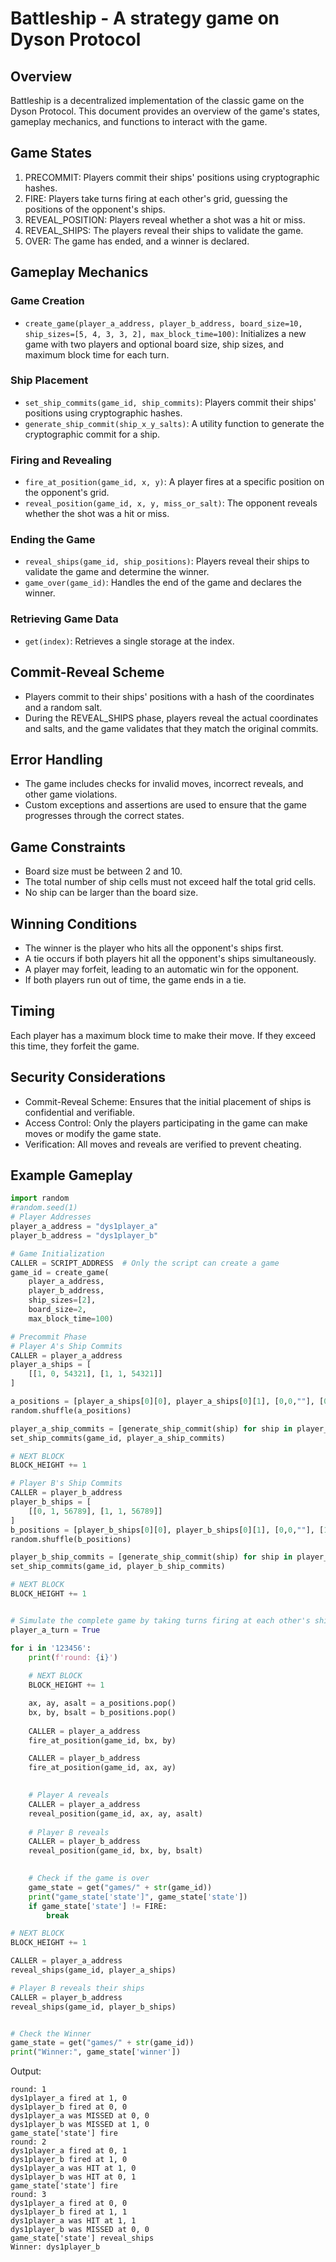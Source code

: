 Battleship - A strategy game on Dyson Protocol
==============================================

Overview
--------

Battleship is a decentralized implementation of the classic game on the Dyson Protocol. This document provides an overview of the game's states, gameplay mechanics, and functions to interact with the game.

Game States
-----------

1.  PRECOMMIT: Players commit their ships' positions using cryptographic hashes.
2.  FIRE: Players take turns firing at each other's grid, guessing the positions of the opponent's ships.
3.  REVEAL_POSITION: Players reveal whether a shot was a hit or miss.
4.  REVEAL_SHIPS: The players reveal their ships to validate the game.
5.  OVER: The game has ended, and a winner is declared.

Gameplay Mechanics
------------------

### Game Creation

-   `create_game(player_a_address, player_b_address, board_size=10, ship_sizes=[5, 4, 3, 3, 2], max_block_time=100)`: Initializes a new game with two players and optional board size, ship sizes, and maximum block time for each turn.

### Ship Placement

-   `set_ship_commits(game_id, ship_commits)`: Players commit their ships' positions using cryptographic hashes.
-   `generate_ship_commit(ship_x_y_salts)`: A utility function to generate the cryptographic commit for a ship.

### Firing and Revealing

-   `fire_at_position(game_id, x, y)`: A player fires at a specific position on the opponent's grid.
-   `reveal_position(game_id, x, y, miss_or_salt)`: The opponent reveals whether the shot was a hit or miss.

### Ending the Game

-   `reveal_ships(game_id, ship_positions)`: Players reveal their ships to validate the game and determine the winner.
-   `game_over(game_id)`: Handles the end of the game and declares the winner.

### Retrieving Game Data

-   `get(index)`: Retrieves a single storage at the index.

Commit-Reveal Scheme
--------------------

-   Players commit to their ships' positions with a hash of the coordinates and a random salt.
-   During the REVEAL_SHIPS phase, players reveal the actual coordinates and salts, and the game validates that they match the original commits.

Error Handling
--------------

-   The game includes checks for invalid moves, incorrect reveals, and other game violations.
-   Custom exceptions and assertions are used to ensure that the game progresses through the correct states.

Game Constraints
----------------

-   Board size must be between 2 and 10.
-   The total number of ship cells must not exceed half the total grid cells.
-   No ship can be larger than the board size.

Winning Conditions
------------------

-   The winner is the player who hits all the opponent's ships first.
-   A tie occurs if both players hit all the opponent's ships simultaneously.
-   A player may forfeit, leading to an automatic win for the opponent.
-   If both players run out of time, the game ends in a tie.

Timing
------

Each player has a maximum block time to make their move. If they exceed this time, they forfeit the game.

Security Considerations
-----------------------

-   Commit-Reveal Scheme: Ensures that the initial placement of ships is confidential and verifiable.
-   Access Control: Only the players participating in the game can make moves or modify the game state.
-   Verification: All moves and reveals are verified to prevent cheating.

Example Gameplay
----------------

```python
import random
#random.seed(1)
# Player Addresses
player_a_address = "dys1player_a"
player_b_address = "dys1player_b"

# Game Initialization
CALLER = SCRIPT_ADDRESS  # Only the script can create a game
game_id = create_game(
    player_a_address,
    player_b_address,
    ship_sizes=[2],
    board_size=2,
    max_block_time=100)

# Precommit Phase
# Player A's Ship Commits
CALLER = player_a_address
player_a_ships = [
    [[1, 0, 54321], [1, 1, 54321]]
]

a_positions = [player_a_ships[0][0], player_a_ships[0][1], [0,0,""], [0,1,""]]
random.shuffle(a_positions)

player_a_ship_commits = [generate_ship_commit(ship) for ship in player_a_ships]
set_ship_commits(game_id, player_a_ship_commits)

# NEXT BLOCK
BLOCK_HEIGHT += 1

# Player B's Ship Commits
CALLER = player_b_address
player_b_ships = [
    [[0, 1, 56789], [1, 1, 56789]]
]
b_positions = [player_b_ships[0][0], player_b_ships[0][1], [0,0,""], [1,0,""]]
random.shuffle(b_positions)

player_b_ship_commits = [generate_ship_commit(ship) for ship in player_b_ships]
set_ship_commits(game_id, player_b_ship_commits)

# NEXT BLOCK
BLOCK_HEIGHT += 1


# Simulate the complete game by taking turns firing at each other's ships
player_a_turn = True

for i in '123456':
    print(f'round: {i}')
    
    # NEXT BLOCK
    BLOCK_HEIGHT += 1

    ax, ay, asalt = a_positions.pop()
    bx, by, bsalt = b_positions.pop()
    
    CALLER = player_a_address
    fire_at_position(game_id, bx, by)

    CALLER = player_b_address
    fire_at_position(game_id, ax, ay)
    

    # Player A reveals
    CALLER = player_a_address
    reveal_position(game_id, ax, ay, asalt)
    
    # Player B reveals
    CALLER = player_b_address
    reveal_position(game_id, bx, by, bsalt)

        
    # Check if the game is over
    game_state = get("games/" + str(game_id))
    print("game_state['state']", game_state['state'])
    if game_state['state'] != FIRE:
        break

# NEXT BLOCK
BLOCK_HEIGHT += 1

CALLER = player_a_address
reveal_ships(game_id, player_a_ships)

# Player B reveals their ships
CALLER = player_b_address
reveal_ships(game_id, player_b_ships)


# Check the Winner
game_state = get("games/" + str(game_id))
print("Winner:", game_state['winner'])
```
Output:

```
round: 1
dys1player_a fired at 1, 0
dys1player_b fired at 0, 0
dys1player_a was MISSED at 0, 0
dys1player_b was MISSED at 1, 0
game_state['state'] fire
round: 2
dys1player_a fired at 0, 1
dys1player_b fired at 1, 0
dys1player_a was HIT at 1, 0
dys1player_b was HIT at 0, 1
game_state['state'] fire
round: 3
dys1player_a fired at 0, 0
dys1player_b fired at 1, 1
dys1player_a was HIT at 1, 1
dys1player_b was MISSED at 0, 0
game_state['state'] reveal_ships
Winner: dys1player_b
```
